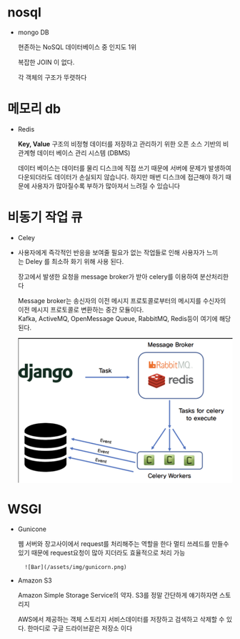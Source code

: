 # nosql
- mongo DB
    
    현존하는 NoSQL 데이터베이스 중 인지도 1위
    
    복잡한 JOIN 이 없다.
    
    각 객체의 구조가 뚜렷하다
    
# 메모리 db
- Redis
    
    **Key, Value** 구조의 비정형 데이터를 저장하고 관리하기 위한 오픈 소스 기반의 비관계형 데이터 베이스 관리 시스템 (DBMS)
    
    데이터 베이스는 데이터를 물리 디스크에 직접 쓰기 때문에 서버에 문제가 발생하여 다운되더라도 데이터가 손실되지 않습니다. 하지만 매번 디스크에 접근해야 하기 때문에 사용자가 많아질수록 부하가 많아져서 느려질 수 있습니다

# 비동기 작업 큐
- Celey
- 사용자에게 즉각적인 반응을 보여줄 필요가 없는 작업들로 인해 사용자가 느끼는 Deley
를 최소하 화기 위해 사용 된다.
    
    장고에서 발생한 요청을 message broker가 받아 celery를 이용하여 분산처리한다
    
    Message broker는 송신자의 이전 메시지 프로토콜로부터의 메시지를 수신자의 이전 메시지 프로토콜로 변환하는 중간 모듈이다.
    Kafka, ActiveMQ, OpenMessage Queue, RabbitMQ, Redis등이 여기에 해당된다.
    
    ![Bar](/assets/img/celery.png)

# WSGI
- Gunicone
    
    웹 서버와 장고사이에서 request를 처리해주는 역할을 한다 멀티 쓰레드를 만들수 있기 때문에 request요청이 많아 지더라도 효율적으로 처리 가능

        ![Bar](/assets/img/gunicorn.png)

    
- Amazon S3
    
    Amazon Simple Storage Service의 약자. S3를 정말 간단하게 얘기하자면 스토리지 
    
    AWS에서 제공하는 객체 스토리지 서비스데이터를 저장하고 검색하고 삭제할 수 있다. 한마디로 구글 드라이브같은 저장소 이다
